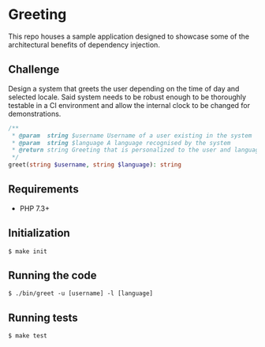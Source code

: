 # Greeting
This repo houses a sample application designed to showcase
some of the architectural benefits of dependency injection.

## Challenge
Design a system that greets the user depending on the time
of day and selected locale. Said system needs to be robust
enough to be thoroughly testable in a CI environment and
allow the internal clock to be changed for demonstrations.

```php
/**
 * @param  string $username Username of a user existing in the system
 * @param  string $language A language recognised by the system
 * @return string Greeting that is personalized to the user and language-dependent
 */
greet(string $username, string $language): string
```

## Requirements
* PHP 7.3+

## Initialization
```
$ make init
```

## Running the code
```
$ ./bin/greet -u [username] -l [language]
```

## Running tests
```
$ make test
```
